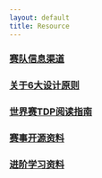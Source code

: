 ```yaml
---
layout: default 
title: Resource
---
```

### [赛队信息渠道](../docs/Resource/赛队信息渠道.md)
### [关于6大设计原则](../docs/Resource/关于6大设计原则.md)
### [世界赛TDP阅读指南](../docs/Resource/世界赛TDP阅读指南.md)
### [赛事开源资料](../docs/Resource/赛事开源资料.md)
### [进阶学习资料](../docs/Resource/进阶学习资料.md)
